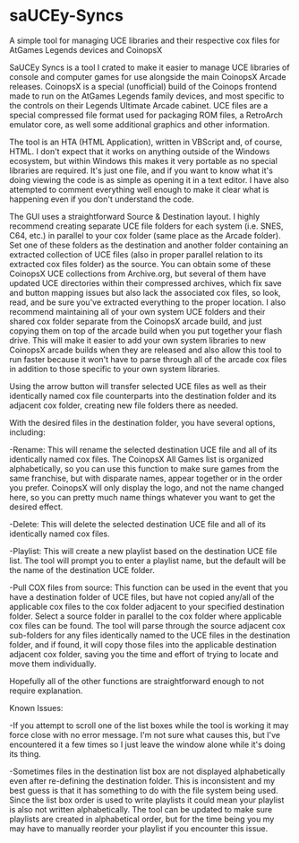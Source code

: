 # saUCEy-Syncs
A simple tool for managing UCE libraries and their respective cox files for AtGames Legends devices and CoinopsX

SaUCEy Syncs is a tool I crated to make it easier to manage UCE libraries of console and computer games for use alongside the main CoinopsX Arcade releases. CoinopsX is a special (unofficial) build of the Coinops frontend made to run on the AtGames Legends family devices, and most specific to the controls on their Legends Ultimate Arcade cabinet. UCE files are a special compressed file format used for packaging ROM files, a RetroArch emulator core, as well some additional graphics and other information.

The tool is an HTA (HTML Application), written in VBScript and, of course, HTML. I don't expect that it works on anything outside of the Windows ecosystem, but within Windows this makes it very portable as no special libraries are required. It's just one file, and if you want to know what it's doing viewing the code is as simple as opening it in a text editor.  I have also attempted to comment everything well enough to make it clear what is happening even if you don't understand the code. 

The GUI uses a straightforward Source & Destination layout. I highly recommend creating separate UCE file folders for each system (i.e. SNES, C64, etc.) in parallel to your cox folder (same place as the Arcade folder). Set one of these folders as the destination and another folder containing an extracted collection of UCE files (also in proper parallel relation to its extracted cox files folder) as the source. You can obtain some of these CoinopsX UCE collections from Archive.org, but several of them have updated UCE directories within their compressed archives, which fix save and button mapping issues but also lack the associated cox files, so look, read, and be sure you've extracted everything to the proper location. I also recommend maintaining all of your own system UCE folders and their shared cox folder separate from the CoinopsX arcade build, and just copying them on top of the arcade build when you put together your flash drive.  This will make it easier to add your own system libraries to new CoinopsX arcade builds when they are released and also allow this tool to run faster because it won't have to parse through all of the arcade cox files in addition to those specific to your own system libraries.  

Using the arrow button will transfer selected UCE files as well as their identically named cox file counterparts into the destination folder and its adjacent cox folder, creating new file folders there as needed.

With the desired files in the destination folder, you have several options, including:

-Rename: This will rename the selected destination UCE file and all of its identically named cox files. The CoinopsX All Games list is organized alphabetically, so you can use this function to make sure games from the same franchise, but with disparate names, appear together or in the order you prefer.  CoinopsX will only display the logo, and not the name changed here, so you can pretty much name things whatever you want to get the desired effect.

-Delete: This will delete the selected destination UCE file and all of its identically named cox files.

-Playlist: This will create a new playlist based on the destination UCE file list. The tool will prompt you to enter a playlist name, but the default will be the name of the destination UCE folder.

-Pull COX files from source: This function can be used in the event that you have a destination folder of UCE files, but have not copied any/all of the applicable cox files to the cox folder adjacent to your specified destination folder. Select a source folder in parallel to the cox folder where applicable cox files can be found. The tool will parse through the source adjacent cox sub-folders for any files identically named to the UCE files in the destination folder, and if found, it will copy those files into the applicable destination adjacent cox folder, saving you the time and effort of trying to locate and move them individually.

Hopefully all of the other functions are straightforward enough to not require explanation.

Known Issues:

-If you attempt to scroll one of the list boxes while the tool is working it may force close with no error message. I'm not sure what causes this, but I've encountered it a few times so I just leave the window alone while it's doing its thing.  

-Sometimes files in the destination list box are not displayed alphabetically even after re-defining the destination folder. This is inconsistent and my best guess is that it has something to do with the file system being used. Since the list box order is used to write playlists it could mean your playlist is also not written alphabetically. The tool can be updated to make sure playlists are created in alphabetical order, but for the time being you my may have to manually reorder your playlist if you encounter this issue.  
